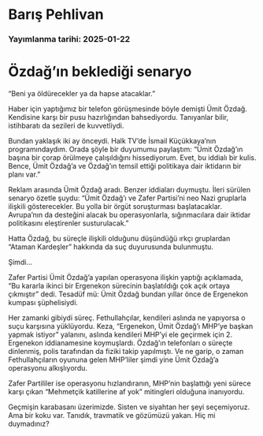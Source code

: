 # Barış Pehlivan

### Yayımlanma tarihi: 2025-01-22

# Özdağ’ın beklediği senaryo

“Beni ya öldürecekler ya da hapse atacaklar.”

Haber için yaptığımız bir telefon görüşmesinde böyle demişti Ümit Özdağ. Kendisine karşı bir pusu hazırlığından bahsediyordu. Tanıyanlar bilir, istihbaratı da sezileri de kuvvetliydi.

Bundan yaklaşık iki ay önceydi. Halk TV’de İsmail Küçükkaya’nın programındaydım. Orada şöyle bir duyumumu paylaştım: “Ümit Özdağ’ın başına bir çorap örülmeye çalışıldığını hissediyorum. Evet, bu iddialı bir kulis. Bence, Ümit Özdağ’a ve Özdağ’ın temsil ettiği politikaya dair iktidarın bir planı var.”

Reklam arasında Ümit Özdağ aradı. Benzer iddiaları duymuştu. İleri sürülen senaryo özetle şuydu: “Ümit Özdağ’ı ve Zafer Partisi’ni neo Nazi gruplarla ilişkili gösterecekler. Bu yolla bir örgüt soruşturması başlatacaklar. Avrupa’nın da desteğini alacak bu operasyonlarla, sığınmacılara dair iktidar politikasını eleştirenler susturulacak.”

Hatta Özdağ, bu süreçle ilişkili olduğunu düşündüğü ırkçı gruplardan “Ataman Kardeşler” hakkında da suç duyurusunda bulunmuştu.

Şimdi...

Zafer Partisi Ümit Özdağ’a yapılan operasyona ilişkin yaptığı açıklamada, “Bu kararla ikinci bir Ergenekon sürecinin başlatıldığı çok açık ortaya çıkmıştır” dedi. Tesadüf mü: Ümit Özdağ bundan yıllar önce de Ergenekon kumpası şüphelisiydi.

Her zamanki gibiydi süreç. Fethullahçılar, kendileri aslında ne yapıyorsa o suçu karşısına yüklüyordu. Keza, “Ergenekon, Ümit Özdağ’ı MHP’ye başkan yapmak istiyor” yalanını, aslında kendileri MHP’yi ele geçirmek için 2. Ergenekon iddianamesine koymuşlardı. Özdağ’ın telefonları o süreçte dinlenmiş, polis tarafından da fiziki takip yapılmıştı. Ve ne garip, o zaman Fethullahçıların oyununa gelen MHP’liler şimdi yine Ümit Özdağ’a operasyonu alkışlıyordu.

Zafer Partililer ise operasyonu hızlandıranın, MHP’nin başlattığı yeni sürece karşı çıkan “Mehmetçik katillerine af yok” mitingleri olduğuna inanıyordu.

Geçmişin karabasanı üzerimizde. Sisten ve siyahtan her şeyi seçemiyoruz. Ama bir koku var. Tanıdık, travmatik ve gözümüzü yakan. Hiç mi duymadınız?

